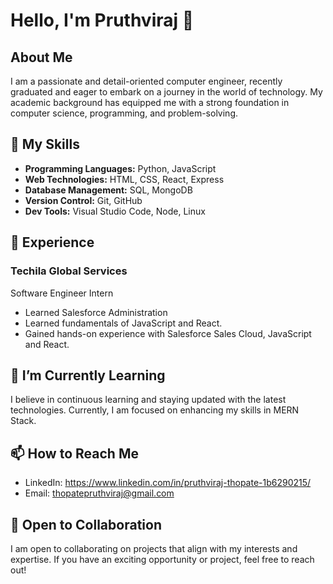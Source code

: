 # Hello, I'm Pruthviraj 👋

## About Me

I am a passionate and detail-oriented computer engineer, recently graduated and eager to embark on a journey in the world of technology. My academic background has equipped me with a strong foundation in computer science, programming, and problem-solving.

## 🚀 My Skills

- **Programming Languages:** Python, JavaScript
- **Web Technologies:** HTML, CSS, React, Express
- **Database Management:** SQL, MongoDB
- **Version Control:** Git, GitHub
- **Dev Tools:** Visual Studio Code, Node, Linux 

## 💼 Experience

### Techila Global Services

Software Engineer Intern

- Learned Salesforce Administration
- Learned fundamentals of JavaScript and React.
- Gained hands-on experience with Salesforce Sales Cloud, JavaScript and React.

## 🌱 I’m Currently Learning

I believe in continuous learning and staying updated with the latest technologies. Currently, I am focused on enhancing my skills in MERN Stack.

## 📫 How to Reach Me

- LinkedIn: https://www.linkedin.com/in/pruthviraj-thopate-1b6290215/
- Email: thopatepruthviraj@gmail.com

## 🤝 Open to Collaboration

I am open to collaborating on projects that align with my interests and expertise. If you have an exciting opportunity or project, feel free to reach out!

